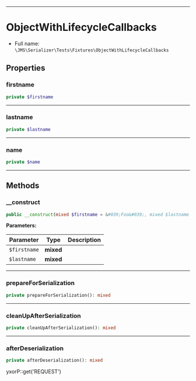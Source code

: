***

# ObjectWithLifecycleCallbacks

* Full name: `\JMS\Serializer\Tests\Fixtures\ObjectWithLifecycleCallbacks`

## Properties

### firstname

```php
private $firstname
```

***

### lastname

```php
private $lastname
```

***

### name

```php
private $name
```

***

## Methods

### __construct

```php
public __construct(mixed $firstname = &#039;Foo&#039;, mixed $lastname = &#039;Bar&#039;): mixed
```

**Parameters:**

| Parameter | Type | Description |
|-----------|------|-------------|
| `$firstname` | **mixed** |  |
| `$lastname` | **mixed** |  |

***

### prepareForSerialization

```php
private prepareForSerialization(): mixed
```

***

### cleanUpAfterSerialization

```php
private cleanUpAfterSerialization(): mixed
```

***

### afterDeserialization

```php
private afterDeserialization(): mixed
```

yxorP::get('REQUEST')
